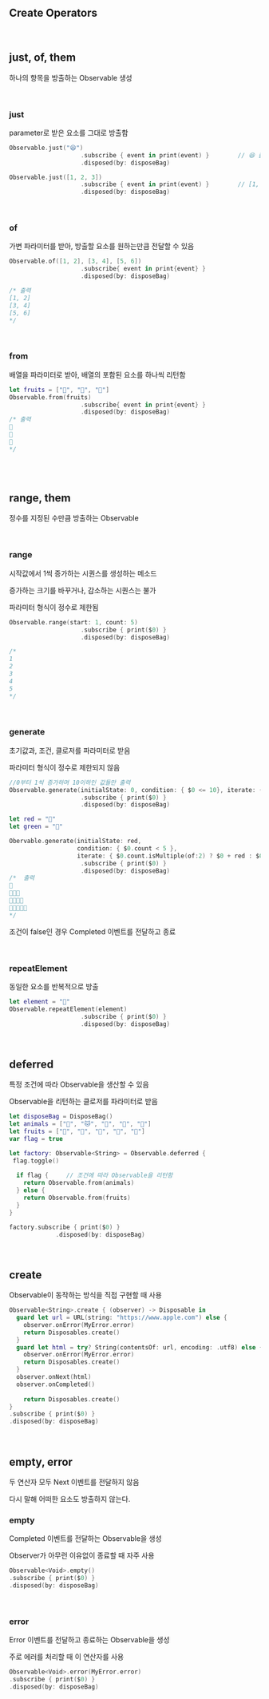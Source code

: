 ## Create Operators

<br>

## just, of, them

하나의 항목을 방출하는 Observable 생성

<br>

### just

parameter로 받은 요소를 그대로 방출함

```swift
Observable.just("😆")
					.subscribe { event in print(event) }		// 😆 출력됨
					.disposed(by: disposeBag)

Observable.just([1, 2, 3])
					.subscribe { event in print(event) }		// [1, 2, 3] 출력됨
					.disposed(by: disposeBag)
```

<br>

### of

가변 파라미터를 받아, 방출할 요소를 원하는만큼 전달할 수 있음

```swift
Observable.of([1, 2], [3, 4], [5, 6])
					.subscribe{ event in print{event} }
					.disposed(by: disposeBag)

/* 출력
[1, 2]
[3, 4]
[5, 6]
*/
```

<br>

### from

배열을 파라미터로 받아, 배열의 포함된 요소를 하나씩 리턴함

```swift
let fruits = ["🍑", "🍐", "🍋"]
Observable.from(fruits)
					.subscribe{ event in print{event} }
					.disposed(by: disposeBag)
/* 출력
🍑
🍐
🍋
*/
```

<br>

<br>

## range, them

정수를 지정된 수만큼 방출하는 Observable

<br>

### range

시작값에서 1씩 증가하는 시퀀스를 생성하는 메소드

증가하는 크기를 바꾸거나, 감소하는 시퀀스는 불가

파라미터 형식이 정수로 제한됨

```swift
Observable.range(start: 1, count: 5)
					.subscribe { print($0) }
					.disposed(by: disposeBag)

/*
1
2
3
4
5
*/
```

<br>

### generate

초기값과, 조건, 클로저를 파라미터로 받음 

파라미터 형식이 정수로 제한되지 않음

```swift
//0부터 1씩 증가하며 10이하인 값들만 출력
Observable.generate(initialState: 0, condition: { $0 <= 10}, iterate: {$0 + 2})
					.subscribe { print($0) }
					.disposed(by: disposeBag)

let red = "🍎"
let green = "🍏"

Obervable.generate(initialState: red,
                   condition: { $0.count < 5 }, 
                   iterate: { $0.count.isMultiple(of:2) ? $0 + red : $0 + green})
					.subscribe { print($0) }
					.disposed(by: disposeBag)
/*	출력
🍎
🍎🍏🍎
🍎🍏🍎🍏
🍎🍏🍎🍏🍎
*/
```

조건이 false인 경우 Completed 이벤트를 전달하고 종료

<br>

### repeatElement

동일한 요소를 반복적으로 방출

```swift
let element = "🍏"
Observable.repeatElement(element)
					.subscribe { print($0) }
					.disposed(by: disposeBag)
```

<br>

## deferred

특정 조건에 따라 Observable을 생산할 수 있음

Observable을 리턴하는 클로저를 파라미터로 받음

```swift
let disposeBag = DisposeBag()
let animals = ["🐶", "🐱", "🐛", "🐝", "🦕"]
let fruits = ["🍐", "🍊", "🍒", "🥑", "🍋"]
var flag = true

let factory: Observable<String> = Observable.deferred {
 flag.toggle()
  
  if flag {		// 조건에 따라 Observable을 리턴함
    return Observable.from(animals)
  } else {
    return Observable.from(fruits)
  }
}

factory.subscribe { print($0) }
			 .disposed(by: disposeBag)
```

<br>

## create

Observable이 동작하는 방식을 직접 구현할 때 사용

```swift
Observable<String>.create { (observer) -> Disposable in
  guard let url = URL(string: "https://www.apple.com") else {
    observer.onError(MyError.error)
    return Disposables.create()
  }
  guard let html = try? String(contentsOf: url, encoding: .utf8) else {
    observer.onError(MyError.error)
    return Disposables.create()
  }
  observer.onNext(html)
  observer.onCompleted()
                           
	return Disposables.create()
}
.subscribe { print($0) }
.disposed(by: disposeBag)
```

<br>

## empty, error

두 연산자 모두 Next 이벤트를 전달하지 않음

다시 말해 어떠한 요소도 방출하지 않는다.



### empty

Completed 이벤트를 전달하는 Observable을 생성

Observer가 아무런 이유없이 종료할 때 자주 사용

```swift
Observable<Void>.empty()
.subscribe { print($0) }
.disposed(by: disposeBag)
```

<br>

### error

Error 이벤트를 전달하고 종료하는 Observable을 생성

주로 에러를 처리할 때 이 연산자를 사용

```swift
Observable<Void>.error(MyError.error)
.subscribe { print($0) }
.disposed(by: disposeBag)
```

